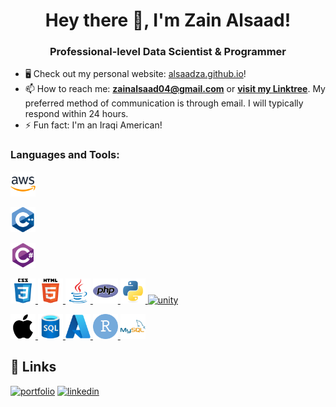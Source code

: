 <h1 align="center">Hey there 👋, I'm Zain Alsaad!</h1>
<h3 align="center">Professional-level Data Scientist & Programmer</h3>

- 🖥 Check out my personal website: [alsaadza.github.io](https://alsaadza.github.io)!
- 📫 How to reach me: **zainalsaad04@gmail.com** or **[visit my Linktree](linktr.ee/alsaadza)**. My preferred method of communication is through email. I will typically respond within 24 hours.
- ⚡ Fun fact: I'm an Iraqi American!


<h3 align="left">Languages and Tools:</h3>
<p align="left">


  
  <a href="https://aws.amazon.com" target="_blank" rel="noreferrer"> 
<img src="https://raw.githubusercontent.com/devicons/devicon/master/icons/amazonwebservices/amazonwebservices-original-wordmark.svg" alt="aws" width="40" height="40"/> </a> 



<a href="https://www.w3schools.com/cpp/" target="_blank" rel="noreferrer"> <img src="https://raw.githubusercontent.com/devicons/devicon/master/icons/cplusplus/cplusplus-original.svg" alt="cplusplus" width="40" height="40"/>

</a> <a href="https://www.w3schools.com/cs/" target="_blank" rel="noreferrer"> <img src="https://raw.githubusercontent.com/devicons/devicon/master/icons/csharp/csharp-original.svg" alt="csharp" width="40" height="40"/> </a> 

<a href="https://www.w3schools.com/css/" target="_blank" rel="noreferrer"> <img src="https://raw.githubusercontent.com/devicons/devicon/master/icons/css3/css3-original-wordmark.svg" alt="css3" width="40" height="40"/> </a> <a href="https://www.w3.org/html/" target="_blank" rel="noreferrer"> <img src="https://raw.githubusercontent.com/devicons/devicon/master/icons/html5/html5-original-wordmark.svg" alt="html5" width="40" height="40"/> </a> <a href="https://www.java.com" target="_blank" rel="noreferrer"> <img src="https://raw.githubusercontent.com/devicons/devicon/master/icons/java/java-original.svg" alt="java" width="40" height="40"/> </a> <a href="https://www.php.net" target="_blank" rel="noreferrer"> <img src="https://raw.githubusercontent.com/devicons/devicon/master/icons/php/php-original.svg" alt="php" width="40" height="40"/> </a> <a href="https://www.python.org" target="_blank" rel="noreferrer"> <img src="https://raw.githubusercontent.com/devicons/devicon/master/icons/python/python-original.svg" alt="python" width="40" height="40"/> </a> <a href="https://unity.com/" target="_blank" rel="noreferrer"> <img src="https://www.vectorlogo.zone/logos/unity3d/unity3d-icon.svg" alt="unity" width="40" height="40"/>

<img src="https://raw.githubusercontent.com/devicons/devicon/master/icons/apple/apple-original.svg" alt="apple" width="40" height="40"/>
<img src="https://raw.githubusercontent.com/devicons/devicon/master/icons/azuresqldatabase/azuresqldatabase-original.svg" alt="azure" width="40" height="40"/>
<img src="https://raw.githubusercontent.com/devicons/devicon/master/icons/azure/azure-original.svg" alt="azure2" width="40" height="40"/>
<img src="https://raw.githubusercontent.com/devicons/devicon/master/icons/rstudio/rstudio-original.svg" alt="rstudio" width="40" height="40"/>
<img src="https://raw.githubusercontent.com/devicons/devicon/master/icons/mysql/mysql-original-wordmark.svg" alt="mysql" width="40" height="40"/>


</a> </p>
</p>


## 🔗 Links
[![portfolio](https://img.shields.io/badge/my_portfolio-000?style=for-the-badge&logo=ko-fi&logoColor=white)](https://alsaadza.github.io/)
[![linkedin](https://img.shields.io/badge/linkedin-0A66C2?style=for-the-badge&logo=linkedin&logoColor=white)](https://www.linkedin.com/in/zain-alsaad/)
